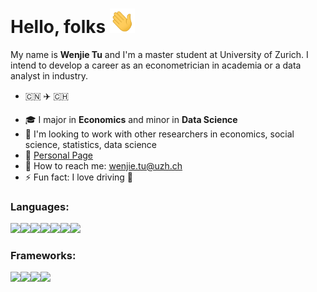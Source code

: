 # Hello, folks <img src='./icon/wave.gif' width='40px'>

My name is **Wenjie Tu** and I'm a master student at University of Zurich​. I intend to develop a career as an econometrician in academia or a data analyst in industry.

* :cn: :airplane: :switzerland: 

- 🎓 I major in **Economics** and minor in **Data Science**
- 👯  I'm looking to work with other researchers in economics, social science, statistics, data science
- :link: ​[Personal Page](https://wenjie-tu.github.io/)
- :e-mail: How to reach me: wenjie.tu@uzh.ch
- ⚡ Fun fact: I love driving 🚙



### Languages:

<img src="https://img.shields.io/badge/Python-3776AB?style=for-the-badge&logo=python&logoColor=white" /><img align="left" src="https://img.shields.io/badge/TensorFlow-FF6F00?style=for-the-badge&logo=TensorFlow&logoColor=white" /><img align="left" src="https://img.shields.io/badge/HTML-239120?style=for-the-badge&logo=html5&logoColor=white" /><img align="left" src="https://img.shields.io/badge/Pandas-2C2D72?style=for-the-badge&logo=pandas&logoColor=white" /><img align="left" src="https://img.shields.io/badge/Numpy-777BB4?style=for-the-badge&logo=numpy&logoColor=white" /><img align="left" src="https://img.shields.io/badge/Keras-D00000?style=for-the-badge&logo=Keras&logoColor=white" /><img align="left" src="https://img.shields.io/badge/scikit_learn-F7931E?style=for-the-badge&logo=scikit-learn&logoColor=white" />



### Frameworks:

<img align="left" src="https://img.shields.io/badge/Jupyter-F37626.svg?&style=for-the-badge&logo=Jupyter&logoColor=white" /><img align="left" src="https://img.shields.io/badge/R-276DC3?style=for-the-badge&logo=r&logoColor=white" /><img src="https://img.shields.io/badge/Git-F05032?style=for-the-badge&logo=git&logoColor=white" /><img src="https://img.shields.io/badge/Markdown-000000?style=for-the-badge&logo=markdown&logoColor=white" />





